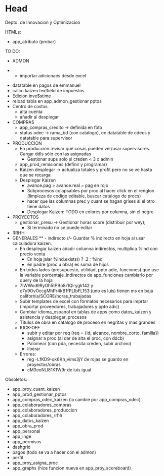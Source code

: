 # Head
Depto. de Innovacion y Optimizacion

HTMLs:
 - app_atributo (probar)

TO DO:
 - ADMON
*   - importar adicionaes desde excel
   - datatable en pagos de emmanuel
   - calcu kaizen textfield de impuestos
   - Edicion inve$stime
   - reload tabla en app_admon_gestionar pptos
   - Centro de costos.
     - alta cuenta
     - añadir al desplegar
 - COMPRAS
   - app_compras_credito -> definida en foto
   - status odec -> rama_bd (con catalogo), en datatable de odecs y datatable para supervisor
 - PRODUCCION
   - En producción revisar qué cosas pueden ver/usar supervisores. Cargar ddls sólo con las asignadas
     - Gestionar sups solo si creden < 3 o admin
   - app_prod_remisiones (definir y programar)
   - Kaizen desplegar -> actualiza totales y profit pero no se ve hasta que se recarga
   - Desplegar Kaizen
     - avance.pag > avance.real = pag en rojo 
     - Subprocesos colapsables por proc al hacer click en el renglon (limpieza de codigo editable, buscar catalogo de procs)
     - hacer que las columnas prec y cuant se hagan grises si el otro tiene datos
     - Desplegar Kaizen: TODO en colores por columna, sin el negro
 - PROYECTOS
   - gestionar_presu -> Gestionar horas score (distribuir por wey);
     - Si terminado no se puede editar
 - RRHH
 - GENERALES
**   - indirecto
     //- Guardar % indirecto en hoja al usar calculadora kaizen.
     - En desplegar kaizen añadir columna indirectos, multiplica %ind con precio venta 
        - En hoja jalar %ind.exists() ? .2 : %ind
        - en padre (proc u obra) es suma de hijos
     - En todos lados (presupuesto, utilidad, ppto adic, funciones) que use la variable porcentaje_indirectos de app_funciones cambiarlo por query de la hoja
   - 7iWWod9RyOh5tPBo8r1Qlrygk142 y c7y9OvOccgMhPr4kB1fPLIbFL153 (uno es luis) tienen ms en baja california/SCORE/horas_trabajadas
   - Subir templates de excel con formatos necesarios para imprtar (importar proveedores, trabajadores y ppto adic)
   - Cambiar idioma_espanol en tablas de apps como datos_kaizen y asistencia y desplegar_procesos
   - Titulos de obra en catalogo de proceso en negritas y mas grandes
   - KICK-OFF 
     - subir y editar por req (req = {id, alcance, nombre_corto, familia})
     - asignar a proc (al dar de alta el proc, con ddcb)
     - Palomear (con pda, necesita creden, subir archivo)
     - liberar
   - Errores:
     - reg -LfKD9-qk6Kh_vims3jY de rojas se guardo en proyectos/obras
     - cM3eoNLl81K1W9r de luis igual

 Obsoletos: 
 - app_proy_cuant_kaizen
 - app_prod_gestionar_pptos
 - app_compras_odec_kaizen (la cambie por app_compras_odec)
 - app_colaboradores_compras
 - app_colaboradores_produccion
 - app_colaboradores_rrhh
 - app_datos_kaizen
 - app_obra_prod
 - app_personal
 - app_inge
 - app_permisos
 - dashgrid
 - pagos (todo se va a hacer con el admon)
 - perfil
 - app_proy_asigna_proc
 - app_graphs (hice funcion nueva en app_proy_scoreboard)